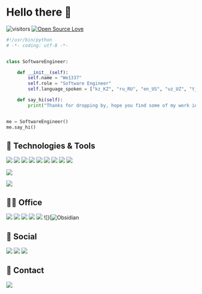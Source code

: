# Hello there 👋

![visitors](https://visitor-badge.laobi.icu/badge?page_id=We1337)
[![Open Source Love](https://badges.frapsoft.com/os/v1/open-source.svg?v=102)](https://github.com/We1337)


```python
#!/usr/bin/python
# -*- coding: utf-8 -*-


class SoftwareEngineer:

    def __init__(self):
        self.name = "We1337"
        self.role = "Software Engineer"
        self.language_spoken = ["kz_KZ", "ru_RU", "en_US", "uz_UZ", "tj_TJ", "de_DE", "tr_TR"]

    def say_hi(self):
        print("Thanks for dropping by, hope you find some of my work interesting.")


me = SoftwareEngineer()
me.say_hi()
```

## 🔧 Technologies & Tools

![](https://img.shields.io/badge/OS-Linux-informational?style=flat&logo=linux&logoColor=white&color=6aa6f8)
![](https://img.shields.io/badge/Editor-VS_Code-informational?style=flat&logo=visual-studio-code&logoColor=white&color=6aa6f8)
![](https://img.shields.io/badge/Code-Python-informational?style=flat&logo=python&logoColor=white&color=6aa6f8)
![](https://img.shields.io/badge/Code-JavaScript-informational?style=flat&logo=javascript&logoColor=white&color=6aa6f8)
![](https://img.shields.io/badge/Shell-Bash-informational?style=flat&logo=gnu-bash&logoColor=white&color=6aa6f8)
![](https://img.shields.io/badge/Code-Php-informational?style=flat&logo=gnu-bash&logoColor=white&color=6aa6f8)
![](https://img.shields.io/badge/Code-Html-informational?style=flat&logo=gnu-bash&logoColor=white&color=6aa6f8)
![](https://img.shields.io/badge/Code-Css-informational?style=flat&logo=gnu-bash&logoColor=white&color=6aa6f8)
![](https://img.shields.io/badge/Code-Css-informational?style=flat&logo=gnu-bash&logoColor=white&color=6aa6f8)


![](https://github-readme-stats.vercel.app/api?username=We1337&theme=blue-green)

![](https://github-readme-stats.vercel.app/api/top-langs/?username=We1337&theme=blue-green)

## 👨‍💻 Office 

![](https://img.shields.io/badge/Microsoft_Office-D83B01?style=for-the-badge&logo=microsoft-office&logoColor=white)
![](https://img.shields.io/badge/Microsoft_PowerPoint-B7472A?style=for-the-badge&logo=microsoft-powerpoint&logoColor=white)
![](https://img.shields.io/badge/Microsoft_Word-2B579A?style=for-the-badge&logo=microsoft-word&logoColor=white)
![](https://img.shields.io/badge/Microsoft_Excel-217346?style=for-the-badge&logo=microsoft-excel&logoColor=white)
![](https://img.shields.io/badge/Notion-000000?style=for-the-badge&logo=notion&logoColor=white)
![](![Obsidian](https://img.shields.io/badge/Obsidian-%23483699.svg?style=for-the-badge&logo=obsidian&logoColor=white)

## 👨 Social 

![](https://img.shields.io/badge/GitHub-100000?style=for-the-badge&logo=github&logoColor=white)
![](https://img.shields.io/badge/GitLab-330F63?style=for-the-badge&logo=gitlab&logoColor=white)
![](https://img.shields.io/badge/Twitter-1DA1F2?style=for-the-badge&logo=twitter&logoColor=white)

## 📱 Contact 

![](https://img.shields.io/badge/Discord-7289DA?style=for-the-badge&logo=discord&logoColor=white)



